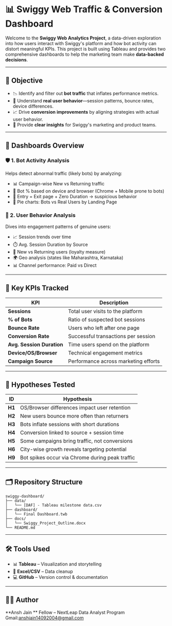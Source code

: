
# 📊 Swiggy Web Traffic & Conversion Dashboard

Welcome to the **Swiggy Web Analytics Project**, a data-driven exploration into how users interact with Swiggy's platform and how bot activity can distort meaningful KPIs. This project is built using Tableau and provides two comprehensive dashboards to help the marketing team make **data-backed decisions**.

---

## 🎯 Objective

- 📉 Identify and filter out **bot traffic** that inflates performance metrics.
- 👥 Understand **real user behavior**—session patterns, bounce rates, device differences.
- 📈 Drive **conversion improvements** by aligning strategies with actual user behavior.
- 🧠 Provide **clear insights** for Swiggy's marketing and product teams.

---

## 🧩 Dashboards Overview

### 🛡️ 1. Bot Activity Analysis

Helps detect abnormal traffic (likely bots) by analyzing:

- 📊 Campaign-wise New vs Returning traffic
- 🧪 Bot % based on device and browser (Chrome + Mobile prone to bots)
- 🧭 Entry = Exit page + Zero Duration → suspicious behavior
- 🥧 Pie charts: Bots vs Real Users by Landing Page

### 👥 2. User Behavior Analysis

Dives into engagement patterns of genuine users:

- 📈 Session trends over time
- ⏱️ Avg. Session Duration by Source
- 🔄 New vs Returning users (loyalty measure)
- 🌍 Geo analysis (states like Maharashtra, Karnataka)
- 📊 Channel performance: Paid vs Direct

---

## 📌 Key KPIs Tracked

| KPI | Description |
|-----|-------------|
| **Sessions** | Total user visits to the platform |
| **% of Bots** | Ratio of suspected bot sessions |
| **Bounce Rate** | Users who left after one page |
| **Conversion Rate** | Successful transactions per session |
| **Avg. Session Duration** | Time users spend on the platform |
| **Device/OS/Browser** | Technical engagement metrics |
| **Campaign Source** | Performance across marketing efforts |

---

## 🧠 Hypotheses Tested

| ID | Hypothesis |
|----|------------|
| **H1** | OS/Browser differences impact user retention |
| **H2** | New users bounce more often than returners |
| **H3** | Bots inflate sessions with short durations |
| **H4** | Conversion linked to source + session time |
| **H5** | Some campaigns bring traffic, not conversions |
| **H6** | City-wise growth reveals targeting potential |
| **H9** | Bot spikes occur via Chrome during peak traffic |

---

## 🗂️ Repository Structure

```
swiggy-dashboard/
├── data/
│   └── [DAF] - Tableau milestone data.csv
├── dashboard/
│   └── Final Dashboard.twb
├── docs/
│   └── Swiggy_Project_Outline.docx
└── README.md
```
---
## 🛠️ Tools Used

- 📊 **Tableau** – Visualization and storytelling
- 🧾 **Excel/CSV** – Data cleanup
- 💻 **GitHub** – Version control & documentation

---

## 🙋‍♂️ Author

**Ansh Jain  **
Fellow – NextLeap Data Analyst Program  
Gmail:anshjain14092004@gmail.com
